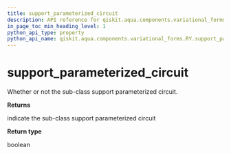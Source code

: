 ```yaml
---
title: support_parameterized_circuit
description: API reference for qiskit.aqua.components.variational_forms.RY.support_parameterized_circuit
in_page_toc_min_heading_level: 1
python_api_type: property
python_api_name: qiskit.aqua.components.variational_forms.RY.support_parameterized_circuit
---
```


# support\_parameterized\_circuit

Whether or not the sub-class support parameterized circuit.

**Returns**

indicate the sub-class support parameterized circuit

**Return type**

boolean

